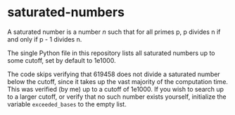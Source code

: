 # saturated-numbers

A saturated number is a number $n$ such that for all primes p, p divides n if and only if p - 1 divides n.

The single Python file in this repository lists all saturated numbers up to some cutoff, set by default to 1e1000.

The code skips verifying that 619458 does not divide a saturated number below the cutoff, since it takes up the vast majority of the computation time. This was verified (by me) up to a cutoff of 1e1000. If you wish to search up to a larger cutoff, or verify that no such number exists yourself, initialize the variable `exceeded_bases` to the empty list.

